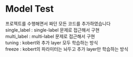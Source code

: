 # Model Test
프로젝트를 수행해면서 짜던 모든 코드를 추가하였습니다 <br>
single_label : single-label 문제로 접근해서 구현 <br>
multi_label : multi-label 문제로 접근해서 구현 <br>
tuning : kobert와 추가 layer 모두 학습하는 방식 <br>
freeze : kobert의 파라미터는 놔두고 추가 layer만 학습하는 방식
